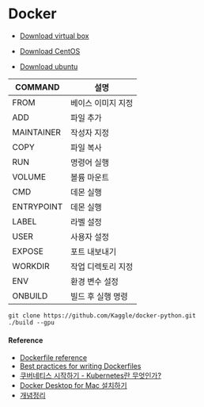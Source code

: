 # Docker

- [Download virtual box](https://www.virtualbox.org/wiki/Downloads)

- [Download CentOS](https://www.centos.org/download/)

- [Download ubuntu](https://ubuntu.com/)

| COMMAND    | 설명               |
| ---------- | ------------------ |
| FROM       | 베이스 이미지 지정 |
| ADD        | 파일 추가          |
| MAINTAINER | 작성자 지정        |
| COPY       | 파일 복사          |
| RUN        | 명령어 실행        |
| VOLUME     | 볼륨 마운트        |
| CMD        | 데몬 실행          |
| ENTRYPOINT | 데몬 실행          |
| LABEL      | 라벨 설정          |
| USER       | 사용자 설정        |
| EXPOSE     | 포트 내보내기      |
| WORKDIR    | 작업 디렉토리 지정 |
| ENV        | 환경 변수 설정     |
| ONBUILD    | 빌드 후 실행 명령  |

```
git clone https://github.com/Kaggle/docker-python.git
./build --gpu
```

#### Reference

- [Dockerfile reference](https://docs.docker.com/engine/reference/builder/)
- [Best practices for writing Dockerfiles](https://docs.docker.com/develop/develop-images/dockerfile_best-practices/)
- [쿠버네티스 시작하기 - Kubernetes란 무엇인가?](https://subicura.com/2019/05/19/kubernetes-basic-1.html)
- [Docker Desktop for Mac 설치하기](https://freestrokes.tistory.com/150#:~:text=%EB%8B%A4%EC%9A%B4%EB%A1%9C%EB%93%9C%ED%95%9C%20.dmg%20%ED%8C%8C%EC%9D%BC%EC%9D%84,%EC%9D%91%EC%9A%A9%20%ED%94%84%EB%A1%9C%EA%B7%B8%EB%9E%A8%EC%9C%BC%EB%A1%9C%20%EB%B3%B5%EC%82%AC%ED%95%B4%EC%A4%8D%EB%8B%88%EB%8B%A4.&text=%EC%95%A0%ED%94%8C%EB%A6%AC%EC%BC%80%EC%9D%B4%EC%85%98%EC%9D%84%20%EC%8B%A4%ED%96%89%ED%95%98%EB%A9%B4%20%EB%A9%94%EB%89%B4,%EC%84%A4%EC%B9%98%EB%90%9C%20%EA%B2%83%EC%9D%84%20%ED%99%95%EC%9D%B8%ED%95%A0%20%EC%88%98%20%EC%9E%88%EC%8A%B5%EB%8B%88%EB%8B%A4)
- [개념정리](https://cultivo-hy.github.io/docker/image/usage/2019/03/14/Docker%EC%A0%95%EB%A6%AC/)
